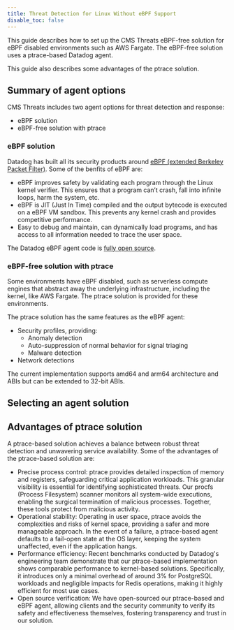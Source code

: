 ```yaml
---
title: Threat Detection for Linux Without eBPF Support
disable_toc: false
---
```


This guide describes how to set up the CMS Threats eBPF-free solution for eBPF disabled environments such as AWS Fargate. The eBPF-free solution uses a ptrace-based Datadog agent.

This guide also describes some advantages of the ptrace solution.

## Summary of agent options

CMS Threats includes two agent options for threat detection and response:

- eBPF solution
- eBPF-free solution with ptrace

### eBPF solution

Datadog has built all its security products around [eBPF (extended Berkeley Packet Filter)][1]. Some of the benfits of eBPF are:

- eBPF improves safety by validating each program through the Linux kernel verifier. This ensures that a program can’t crash, fall into infinite loops, harm the system, etc.
- eBPF is JIT (Just In Time) compiled and the output bytecode is executed on a eBPF VM sandbox. This prevents any kernel crash and provides competitive performance.
- Easy to debug and maintain, can dynamically load programs, and has access to all information needed to trace the user space.

The Datadog eBPF agent code is [fully open source][2].

### eBPF-free solution with ptrace

Some environments have eBPF disabled, such as serverless compute engines that abstract away the underlying infrastructure, including the kernel, like AWS Fargate. The ptrace solution is provided for these environments.

The ptrace solution has the same features as the eBPF agent:

- Security profiles, providing:
  - Anomaly detection
  - Auto-suppression of normal behavior for signal triaging
  - Malware detection
- Network detections

<div class="alert alert-info">The current implementation supports amd64 and arm64 architecture and ABIs but can be extended to 32-bit ABIs.</div>

## Selecting an agent solution




## Advantages of ptrace solution

A ptrace-based solution achieves a balance between robust threat detection and unwavering service availability. Some of the advantages of the ptrace-based solution are:

- Precise process control: ptrace provides detailed inspection of memory and registers, safeguarding critical application workloads. This granular visibility is essential for identifying sophisticated threats. Our procfs (Process Filesystem) scanner monitors all system-wide executions, enabling the surgical termination of malicious processes. Together, these tools protect from malicious activity.
- Operational stability: Operating in user space, ptrace avoids the complexities and risks of kernel space, providing a safer and more manageable approach. In the event of a failure, a ptrace-based agent defaults to a fail-open state at the OS layer, keeping the system unaffected, even if the application hangs.
- Performance efficiency: Recent benchmarks conducted by Datadog's engineering team demonstrate that our ptrace-based implementation shows comparable performance to kernel-based solutions. Specifically, it introduces only a minimal overhead of around 3% for PostgreSQL workloads and negligible impacts for Redis operations, making it highly efficient for most use cases.
- Open source verification: We have open-sourced our ptrace-based and eBPF agent, allowing clients and the security community to verify its safety and effectiveness themselves, fostering transparency and trust in our solution.


[1]: https://ebpf.io/what-is-ebpf/
[2]: https://github.com/DataDog/datadog-agent